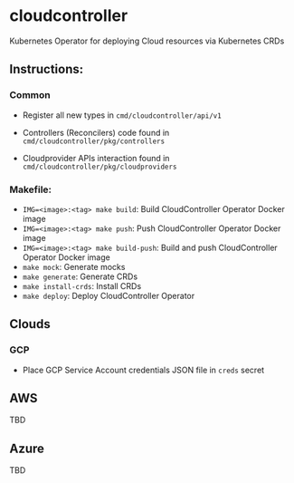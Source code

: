 # cloudcontroller

Kubernetes Operator for deploying Cloud resources via Kubernetes CRDs

## Instructions:

### Common

- Register all new types in `cmd/cloudcontroller/api/v1`

- Controllers (Reconcilers) code found in `cmd/cloudcontroller/pkg/controllers`

- Cloudprovider APIs interaction found in `cmd/cloudcontroller/pkg/cloudproviders`

### Makefile:

- `IMG=<image>:<tag> make build`: Build CloudController Operator Docker image
- `IMG=<image>:<tag> make push`: Push CloudController Operator Docker image
- `IMG=<image>:<tag> make build-push`: Build and push CloudController Operator Docker image
- `make mock`: Generate mocks
- `make generate`: Generate CRDs
- `make install-crds`: Install CRDs
- `make deploy`: Deploy CloudController Operator

## Clouds

### GCP

- Place GCP Service Account credentials JSON file in `creds` secret
## AWS

 TBD
 
## Azure

  TBD